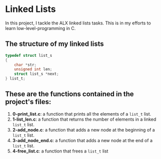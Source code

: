 # Linked Lists

In this project, I tackle the ALX linked lists tasks. This is in my efforts to learn low-level-programming in C.

## The structure of my linked lists

```c
typedef struct list_s
{
    char *str;
    unsigned int len;
    struct list_s *next;
} list_t;
```

## These are the functions contained in the project's files:

1. **0-print_list.c**: a function that prints all the elements of a `list_t` list.
2. **1-list_len.c**: a function that returns the number of elements in a linked `list_t` list.
3. **2-add_node.c**: a function that adds a new node at the beginning of a `list_t` list.
4. **3-add_node_end.c**: a function that adds a new node at the end of a `list_t` list.
5. **4-free_list.c**: a function that frees a `list_t` list
